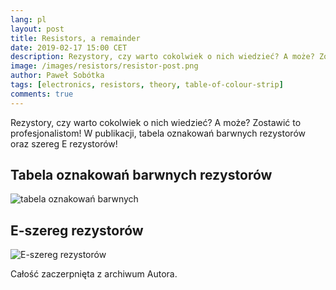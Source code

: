 ```yaml
---
lang: pl
layout: post
title: Resistors, a remainder
date: 2019-02-17 15:00 CET 
description: Rezystory, czy warto cokolwiek o nich wiedzieć? A może? Zostawić to profesjonalistom! W publikacji, tabela oznakowań barwnych rezystorów oraz szereg E rezystorów! 
image: /images/resistors/resistor-post.png
author: Paweł Sobótka
tags: [electronics, resistors, theory, table-of-colour-strip]
comments: true
---
```


Rezystory, czy warto cokolwiek o nich wiedzieć? A może? Zostawić to profesjonalistom! W publikacji, tabela oznakowań barwnych rezystorów oraz szereg E rezystorów!

## Tabela oznakowań barwnych rezystorów

![tabela oznakowań barwnych]({{site.url}}{{site.baseurl}}/images/resistors/tabela-colour-code.png "Tabela oznakowań barwnych rezystorów")

## E-szereg rezystorów

![E-szereg rezystorów]({{site.url}}{{site.baseurl}}/images/resistors/tabela-e-series.png "Tabela e-szerego rezystorów")


Całość zaczerpnięta z archiwum Autora.


